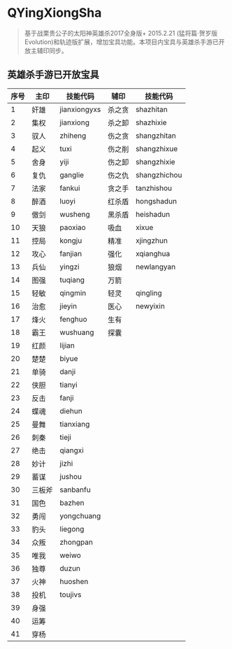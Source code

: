 # QYingXiongSha
> 基于战栗贵公子的太阳神英雄杀2017全身版+ 2015.2.21 (猛将篇·贺岁版Evolution)和轨迹版扩展，增加宝具功能。本项目内宝具与英雄杀手游已开放主辅印同步。

## 英雄杀手游已开放宝具

序号 | 主印 | 技能代码 | 辅印 | 技能代码
----- | ----- | ----- | ----- | -----
1 | 奸雄 | jianxiongyxs | 杀之贪 | shazhitan
2 | 集权 | jianxiong | 杀之卸 | shazhixie
3 | 驭人 | zhiheng | 伤之贪 | shangzhitan
4 | 起义 | tuxi | 伤之削 | shangzhixue
5 | 舍身 | yiji | 伤之卸 | shangzhixie
6 | 复仇 | ganglie | 伤之仇 | shangzhichou
7 | 法家 | fankui | 贪之手 | tanzhishou
8 | 醉酒 | luoyi | 红杀盾 | hongshadun
9 | 傲剑 | wusheng | 黑杀盾 | heishadun
10 | 天狼 | paoxiao | 吸血 | xixue
11 | 控局 | kongju | 精准 | xjingzhun
12 | 攻心 | fanjian | 强化 | xqianghua
13 | 兵仙 | yingzi | 狼烟 | newlangyan
14 | 图强 | tuqiang | 万箭 | 
15 | 轻敏 | qingmin | 轻灵 | qingling
16 | 治愈 | jieyin | 医心 | newyixin
17 | 烽火 | fenghuo | 生有 | 
18 | 霸王 | wushuang | 探囊 | 
19 | 红颜 | lijian
20 | 楚楚 | biyue
21 | 单骑 | danji
22 | 侠胆 | tianyi
23 | 反击 | fanji
24 | 蝶魂 | diehun
25 | 曼舞 | tianxiang
26 | 刺秦 | tieji
27 | 绝击 | qiangxi
28 | 妙计 | jizhi
29 | 蓄谋 | jushou
30 | 三板斧 | sanbanfu
31 | 国色 | bazhen
32 | 勇闯 | yongchuang
33 | 豹头 | liegong
34 | 众叛 | zhongpan
35 | 唯我 | weiwo
36 | 独尊 | duzun
37 | 火神 | huoshen
38 | 投机 | toujivs
39 | 身强 | 
40 | 运筹 | 
41 | 穿杨 | 